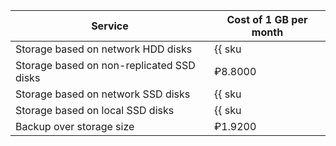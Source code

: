 | Service                                               | Cost of 1 GB per month                                      |
|-------------------------------------------------------|-------------------------------------------------------------|
| Storage based on network HDD disks                    | {{ sku|RUB|mdb.cluster.network-hdd.mongodb|month|string }}  |
| Storage based on non-replicated SSD disks             | ₽8.8000                                                     |
| Storage based on network SSD disks                    | {{ sku|RUB|mdb.cluster.network-nvme.mongodb|month|string }} |
| Storage based on local SSD disks                      | {{ sku|RUB|mdb.cluster.local-nvme.mongodb|month|string }}   |
| Backup over storage size                              | ₽1.9200                                                     |

